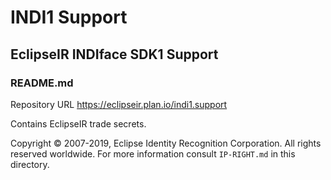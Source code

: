 # INDI1 Support
## EclipseIR INDIface SDK1 Support
### README.md

Repository URL https://eclipseir.plan.io/indi1.support

Contains EclipseIR trade secrets.

Copyright :copyright: 2007-2019, Eclipse Identity Recognition Corporation. All rights reserved worldwide. For more information consult `IP-RIGHT.md` in this directory.

